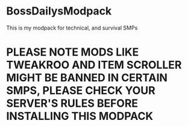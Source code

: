 # BossDailysModpack
This is my modpack for technical, and survival SMPs 

# PLEASE NOTE MODS LIKE TWEAKROO AND ITEM SCROLLER MIGHT BE BANNED IN CERTAIN SMPS, PLEASE CHECK YOUR SERVER'S RULES BEFORE INSTALLING THIS MODPACK


